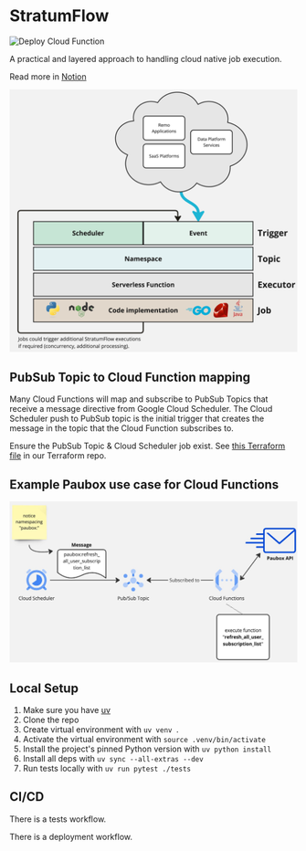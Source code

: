 # StratumFlow

![Deploy Cloud Function](https://github.com/remohealth/cloudfunctions/actions/workflows/deploy_cloud_function.yml/badge.svg)

A practical and layered approach to handling cloud native job execution.

Read more in [Notion](https://www.notion.so/remohealth/StratumFlow-165778a1a81b80a38f53c1968a33cba9?pvs=4)

<img src="assets/stratumflow.jpg" alt="Cloud Function Flow" width="650"/>

## PubSub Topic to Cloud Function mapping

Many Cloud Functions will map and subscribe to PubSub Topics that receive a message directive from Google Cloud Scheduler. The Cloud Scheduler push to PubSub topic is the initial trigger that creates the message in the topic that the Cloud Function subscribes to.

Ensure the PubSub Topic & Cloud Scheduler job exist. See [this Terraform file](https://github.com/remohealth/terraform/blob/main/infra/app/data-platform/gcp/prod/paubox_pipeline.tf) in our Terraform repo.

## Example Paubox use case for Cloud Functions

<img src="assets/flow.jpg" alt="Cloud Function Flow" width="650"/>

## Local Setup

1. Make sure you have [uv](https://docs.astral.sh/uv/)
2. Clone the repo
3. Create virtual environment with `uv venv `.
4. Activate the virtual environment with `source .venv/bin/activate`
5. Install the project's pinned Python version with `uv python install`
6. Install all deps with `uv sync --all-extras --dev`
7. Run tests locally with `uv run pytest ./tests`

## CI/CD

There is a tests workflow.

There is a deployment workflow.
